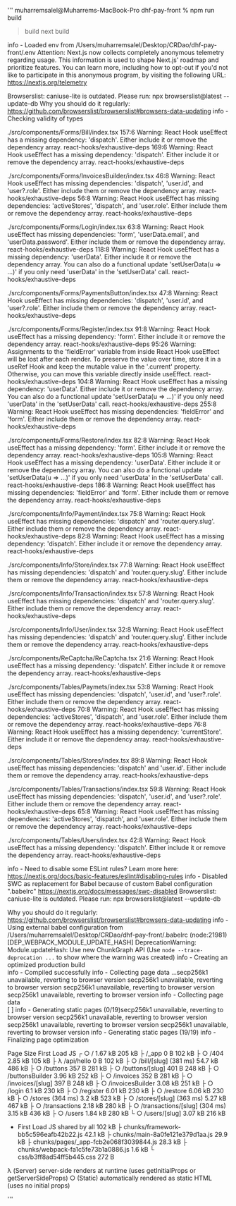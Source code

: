 '''
muharremsalel@Muharrems-MacBook-Pro dhf-pay-front % npm run build

> build
> next build

info  - Loaded env from /Users/muharremsalel/Desktop/CRDao/dhf-pay-front/.env
Attention: Next.js now collects completely anonymous telemetry regarding usage.
This information is used to shape Next.js' roadmap and prioritize features.
You can learn more, including how to opt-out if you'd not like to participate in this anonymous program, by visiting the following URL:
https://nextjs.org/telemetry

Browserslist: caniuse-lite is outdated. Please run:
  npx browserslist@latest --update-db
  Why you should do it regularly: https://github.com/browserslist/browserslist#browsers-data-updating
info  - Checking validity of types  

./src/components/Forms/Bill/index.tsx
157:6  Warning: React Hook useEffect has a missing dependency: 'dispatch'. Either include it or remove the dependency array.  react-hooks/exhaustive-deps
169:6  Warning: React Hook useEffect has a missing dependency: 'dispatch'. Either include it or remove the dependency array.  react-hooks/exhaustive-deps

./src/components/Forms/InvoicesBuilder/index.tsx
46:8  Warning: React Hook useEffect has missing dependencies: 'dispatch', 'user.id', and 'user?.role'. Either include them or remove the dependency array.  react-hooks/exhaustive-deps
56:8  Warning: React Hook useEffect has missing dependencies: 'activeStores', 'dispatch', and 'user.role'. Either include them or remove the dependency array.  react-hooks/exhaustive-deps

./src/components/Forms/Login/index.tsx
63:8  Warning: React Hook useEffect has missing dependencies: 'form', 'userData.email', and 'userData.password'. Either include them or remove the dependency array.  react-hooks/exhaustive-deps
118:8  Warning: React Hook useEffect has a missing dependency: 'userData'. Either include it or remove the dependency array. You can also do a functional update 'setUserData(u => ...)' if you only need 'userData' in the 'setUserData' call.  react-hooks/exhaustive-deps

./src/components/Forms/PaymentsButton/index.tsx
47:8  Warning: React Hook useEffect has missing dependencies: 'dispatch', 'user.id', and 'user?.role'. Either include them or remove the dependency array.  react-hooks/exhaustive-deps

./src/components/Forms/Register/index.tsx
91:8  Warning: React Hook useEffect has a missing dependency: 'form'. Either include it or remove the dependency array.  react-hooks/exhaustive-deps
95:26  Warning: Assignments to the 'fieldError' variable from inside React Hook useEffect will be lost after each render. To preserve the value over time, store it in a useRef Hook and keep the mutable value in the '.current' property. Otherwise, you can move this variable directly inside useEffect.  react-hooks/exhaustive-deps
104:8  Warning: React Hook useEffect has a missing dependency: 'userData'. Either include it or remove the dependency array. You can also do a functional update 'setUserData(u => ...)' if you only need 'userData' in the 'setUserData' call.  react-hooks/exhaustive-deps
255:8  Warning: React Hook useEffect has missing dependencies: 'fieldError' and 'form'. Either include them or remove the dependency array.  react-hooks/exhaustive-deps

./src/components/Forms/Restore/index.tsx
82:8  Warning: React Hook useEffect has a missing dependency: 'form'. Either include it or remove the dependency array.  react-hooks/exhaustive-deps
105:8  Warning: React Hook useEffect has a missing dependency: 'userData'. Either include it or remove the dependency array. You can also do a functional update 'setUserData(u => ...)' if you only need 'userData' in the 'setUserData' call.  react-hooks/exhaustive-deps
186:8  Warning: React Hook useEffect has missing dependencies: 'fieldError' and 'form'. Either include them or remove the dependency array.  react-hooks/exhaustive-deps

./src/components/Info/Payment/index.tsx
75:8  Warning: React Hook useEffect has missing dependencies: 'dispatch' and 'router.query.slug'. Either include them or remove the dependency array.  react-hooks/exhaustive-deps
82:8  Warning: React Hook useEffect has a missing dependency: 'dispatch'. Either include it or remove the dependency array.  react-hooks/exhaustive-deps

./src/components/Info/Store/index.tsx
77:8  Warning: React Hook useEffect has missing dependencies: 'dispatch' and 'router.query.slug'. Either include them or remove the dependency array.  react-hooks/exhaustive-deps

./src/components/Info/Transaction/index.tsx
57:8  Warning: React Hook useEffect has missing dependencies: 'dispatch' and 'router.query.slug'. Either include them or remove the dependency array.  react-hooks/exhaustive-deps

./src/components/Info/User/index.tsx
32:8  Warning: React Hook useEffect has missing dependencies: 'dispatch' and 'router.query.slug'. Either include them or remove the dependency array.  react-hooks/exhaustive-deps

./src/components/ReCaptcha/ReCaptcha.tsx
21:6  Warning: React Hook useEffect has a missing dependency: 'dispatch'. Either include it or remove the dependency array.  react-hooks/exhaustive-deps

./src/components/Tables/Paymets/index.tsx
53:8  Warning: React Hook useEffect has missing dependencies: 'dispatch', 'user.id', and 'user?.role'. Either include them or remove the dependency array.  react-hooks/exhaustive-deps
70:8  Warning: React Hook useEffect has missing dependencies: 'activeStores', 'dispatch', and 'user.role'. Either include them or remove the dependency array.  react-hooks/exhaustive-deps
76:8  Warning: React Hook useEffect has a missing dependency: 'currentStore'. Either include it or remove the dependency array.  react-hooks/exhaustive-deps

./src/components/Tables/Stores/index.tsx
89:8  Warning: React Hook useEffect has missing dependencies: 'dispatch' and 'user.id'. Either include them or remove the dependency array.  react-hooks/exhaustive-deps

./src/components/Tables/Transactions/index.tsx
59:8  Warning: React Hook useEffect has missing dependencies: 'dispatch', 'user.id', and 'user?.role'. Either include them or remove the dependency array.  react-hooks/exhaustive-deps
65:8  Warning: React Hook useEffect has missing dependencies: 'activeStores', 'dispatch', and 'user.role'. Either include them or remove the dependency array.  react-hooks/exhaustive-deps

./src/components/Tables/Users/index.tsx
42:8  Warning: React Hook useEffect has a missing dependency: 'dispatch'. Either include it or remove the dependency array.  react-hooks/exhaustive-deps

info  - Need to disable some ESLint rules? Learn more here: https://nextjs.org/docs/basic-features/eslint#disabling-rules
info  - Disabled SWC as replacement for Babel because of custom Babel configuration ".babelrc" https://nextjs.org/docs/messages/swc-disabled
Browserslist: caniuse-lite is outdated. Please run:
npx browserslist@latest --update-db

Why you should do it regularly:
https://github.com/browserslist/browserslist#browsers-data-updating
info  - Using external babel configuration from /Users/muharremsalel/Desktop/CRDao/dhf-pay-front/.babelrc
(node:21981) [DEP_WEBPACK_MODULE_UPDATE_HASH] DeprecationWarning: Module.updateHash: Use new ChunkGraph API
(Use `node --trace-deprecation ...` to show where the warning was created)
info  - Creating an optimized production build  
info  - Compiled successfully
info  - Collecting page data ...secp256k1 unavailable, reverting to browser version
secp256k1 unavailable, reverting to browser version
secp256k1 unavailable, reverting to browser version
secp256k1 unavailable, reverting to browser version
info  - Collecting page data  
[    ] info  - Generating static pages (0/19)secp256k1 unavailable, reverting to browser version
secp256k1 unavailable, reverting to browser version
secp256k1 unavailable, reverting to browser version
secp256k1 unavailable, reverting to browser version
info  - Generating static pages (19/19)
info  - Finalizing page optimization  

Page                                       Size     First Load JS
┌ ○ /                                      1.67 kB         205 kB
├   /_app                                  0 B             102 kB
├ ○ /404                                   2.85 kB         105 kB
├ λ /api/hello                             0 B             102 kB
├ ○ /bill/[slug] (381 ms)                  54.7 kB         486 kB
├ ○ /buttons                               357 B           281 kB
├ ○ /buttons/[slug]                        401 B           248 kB
├ ○ /buttonsBuilder                        3.96 kB         252 kB
├ ○ /invoices                              352 B           281 kB
├ ○ /invoices/[slug]                       397 B           248 kB
├ ○ /invoicesBuilder                       3.08 kB         251 kB
├ ○ /login                                 6.1 kB          230 kB
├ ○ /register                              6.01 kB         230 kB
├ ○ /restore                               6.06 kB         230 kB
├ ○ /stores (364 ms)                       3.2 kB          523 kB
├ ○ /stores/[slug] (363 ms)                5.27 kB         467 kB
├ ○ /transactions                          2.18 kB         280 kB
├ ○ /transactions/[slug] (304 ms)          3.15 kB         436 kB
├ ○ /users                                 1.84 kB         280 kB
└ ○ /users/[slug]                          3.07 kB         216 kB
+ First Load JS shared by all              102 kB
  ├ chunks/framework-bb5c596eafb42b22.js   42.1 kB
  ├ chunks/main-8a0fe121e379d1aa.js        29.9 kB
  ├ chunks/pages/_app-fcb2e068f3039844.js  28.3 kB
  ├ chunks/webpack-fa1c5fe73b1a0886.js     1.6 kB
  └ css/b3ff8ad54ff5b445.css               272 B

λ  (Server)  server-side renders at runtime (uses getInitialProps or getServerSideProps)
○  (Static)  automatically rendered as static HTML (uses no initial props)

'''